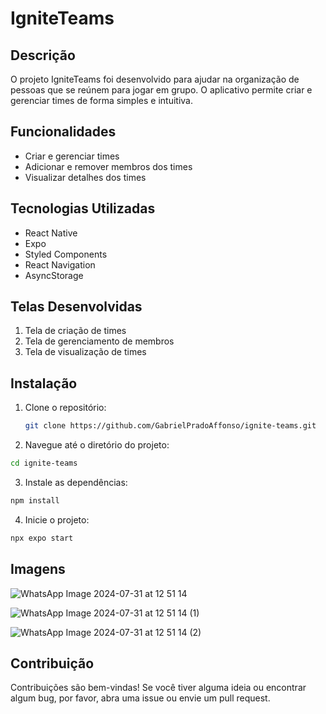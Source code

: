 # IgniteTeams

## Descrição

O projeto IgniteTeams foi desenvolvido para ajudar na organização de pessoas que se reúnem para jogar em grupo. O aplicativo permite criar e gerenciar times de forma simples e intuitiva.

## Funcionalidades

- Criar e gerenciar times
- Adicionar e remover membros dos times
- Visualizar detalhes dos times

## Tecnologias Utilizadas

- React Native
- Expo
- Styled Components
- React Navigation
- AsyncStorage

## Telas Desenvolvidas

1. Tela de criação de times
2. Tela de gerenciamento de membros
3. Tela de visualização de times

## Instalação


1. Clone o repositório:

   ```sh
   git clone https://github.com/GabrielPradoAffonso/ignite-teams.git
   ```

  2. Navegue até o diretório do projeto:
```sh
cd ignite-teams
```

  3. Instale as dependências:
```sh
npm install
```

  4. Inicie o projeto:
```sh
npx expo start
``` 

## Imagens
![WhatsApp Image 2024-07-31 at 12 51 14](https://github.com/user-attachments/assets/9f59ad92-6b4e-497d-83ff-642eb1b9692d) 

![WhatsApp Image 2024-07-31 at 12 51 14 (1)](https://github.com/user-attachments/assets/78cb26aa-cb9f-420d-af4f-ab34679e7370)

![WhatsApp Image 2024-07-31 at 12 51 14 (2)](https://github.com/user-attachments/assets/a37b2938-635d-41f8-b160-45386e8eeb70)

##  Contribuição
Contribuições são bem-vindas! Se você tiver alguma ideia ou encontrar algum bug, por favor, abra uma issue ou envie um pull request.
